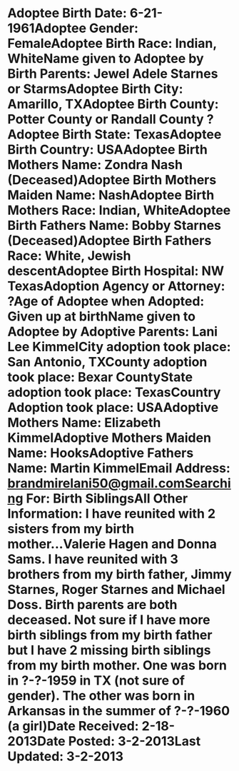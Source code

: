 # Adoptee Birth Date: 6-21-1961Adoptee Gender: FemaleAdoptee Birth Race: Indian, WhiteName given to Adoptee by Birth Parents: Jewel Adele Starnes or StarmsAdoptee Birth City: Amarillo, TXAdoptee Birth County: Potter County or Randall County ?Adoptee Birth State: TexasAdoptee Birth Country: USAAdoptee Birth Mothers Name: Zondra Nash (Deceased)Adoptee Birth Mothers Maiden Name: NashAdoptee Birth Mothers Race: Indian, WhiteAdoptee Birth Fathers Name: Bobby Starnes (Deceased)Adoptee Birth Fathers Race: White, Jewish descentAdoptee Birth Hospital: NW TexasAdoption Agency or Attorney: ?Age of Adoptee when Adopted: Given up at birthName given to Adoptee by Adoptive Parents: Lani Lee KimmelCity adoption took place: San Antonio, TXCounty adoption took place: Bexar CountyState adoption took place: TexasCountry Adoption took place: USAAdoptive Mothers Name: Elizabeth KimmelAdoptive Mothers Maiden Name: HooksAdoptive Fathers Name: Martin KimmelEmail Address: brandmirelani50@gmail.comSearching For: Birth SiblingsAll Other Information: I have reunited with 2 sisters from my birth mother...Valerie Hagen and Donna Sams. I have reunited with 3 brothers from my birth father, Jimmy Starnes, Roger Starnes and Michael Doss. Birth parents are both deceased. Not sure if I have more birth siblings from my birth father but I have 2 missing birth siblings from my birth mother. One was born in ?-?-1959 in TX (not sure of gender). The other was born in Arkansas in the summer of ?-?-1960 (a girl)Date Received: 2-18-2013Date Posted: 3-2-2013Last Updated: 3-2-2013